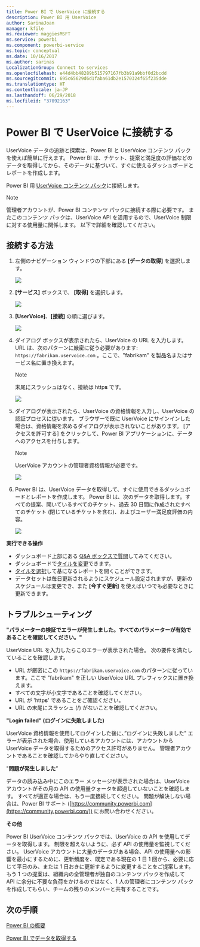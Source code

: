 ```yaml
---
title: Power BI で UserVoice に接続する
description: Power BI 用 UserVoice
author: SarinaJoan
manager: kfile
ms.reviewer: maggiesMSFT
ms.service: powerbi
ms.component: powerbi-service
ms.topic: conceptual
ms.date: 10/16/2017
ms.author: sarinas
LocalizationGroup: Connect to services
ms.openlocfilehash: e44d4bb48289b515797167fb3b91a9bbf0d2bcdd
ms.sourcegitcommit: 695c65629d6d1faba61db2e1570324f65f235dde
ms.translationtype: HT
ms.contentlocale: ja-JP
ms.lasthandoff: 06/29/2018
ms.locfileid: "37092163"
---
```

# <a name="connect-to-uservoice-with-power-bi"></a>Power BI で UserVoice に接続する
UserVoice データの追跡と探索は、Power BI と UserVoice コンテンツ パックを使えば簡単に行えます。 Power BI は、チケット、提案と満足度の評価などのデータを取得してから、そのデータに基づいて、すぐに使えるダッシュボードとレポートを作成します。

Power BI 用 [UserVoice コンテンツ パック](https://app.powerbi.com/getdata/services/uservoice)に接続します。

>[!NOTE]
>管理者アカウントが、Power BI コンテンツ パックに接続する際に必要です。 またこのコンテンツ パックは、UserVoice API を活用するので、UserVoice 制限に対する使用量に関係します。 以下で詳細を確認してください。

## <a name="how-to-connect"></a>接続する方法
1. 左側のナビゲーション ウィンドウの下部にある **[データの取得]** を選択します。
   
   ![](media/service-connect-to-uservoice/pbi_getdata.png)
2. **[サービス]** ボックスで、 **[取得]** を選択します。
   
   ![](media/service-connect-to-uservoice/pbi_getservices.png) 
3. **[UserVoice]**、**[接続]** の順に選びます。
   
   ![](media/service-connect-to-uservoice/uservoice.png)
4. ダイアログ ボックスが表示されたら、UserVoice の URL を入力します。 URL は、次のパターンに厳密に従う必要があります: `https://fabrikam.uservoice.com` 。ここで、"fabrikam" を製品名またはサービス名に置き換えます。
   
   >[!NOTE]
   >末尾にスラッシュはなく、接続は http**s** です。
   
   ![](media/service-connect-to-uservoice/capture.png)
5. ダイアログが表示されたら、UserVoice の資格情報を入力し、UserVoice の認証プロセスに従います。 ブラウザーで既に UserVoice にサインインした場合は、資格情報を求めるダイアログが表示されないことがあります。 [アクセスを許可する] をクリックして、Power BI アプリケーションに、データへのアクセスを付与します。
   
   >[!NOTE]
   >UserVoice アカウントの管理者資格情報が必要です。
   
   ![](media/service-connect-to-uservoice/capture3.png)
6. Power BI は、UserVoice データを取得して、すぐに使用できるダッシュボードとレポートを作成します。 Power BI は、次のデータを取得します。すべての提案、開いているすべてのチケット、過去 30 日間に作成されたすべてのチケット (閉じているチケットを含む)、およびユーザー満足度評価の内容。 
   
   ![](media/service-connect-to-uservoice/capture4.png)

**実行できる操作**

* ダッシュボード上部にある [Q&A ボックスで質問](power-bi-q-and-a.md)してみてください。
* ダッシュボードで[タイルを変更](service-dashboard-edit-tile.md)できます。
* [タイルを選択](service-dashboard-tiles.md)して基になるレポートを開くことができます。
* データセットは毎日更新されるようにスケジュール設定されますが、更新のスケジュールは変更でき、また **[今すぐ更新]** を使えばいつでも必要なときに更新できます。

## <a name="troubleshooting"></a>トラブルシューティング
**"パラメーターの検証でエラーが発生しました。すべてのパラメーターが有効であることを確認してください。"**

UserVoice URL を入力したらこのエラーが表示された場合。 次の要件を満たしていることを確認します。

* URL が厳密にこの `https://fabrikam.uservoice.com` のパターンに従っています。ここで "fabrikam" を正しい UserVoice URL プレフィックスに置き換えます。
* すべての文字が小文字であることを確認してください。
* URL が 'http**s**' であることをご確認ください。
* URL の末尾にスラッシュ (/) がないことを確認してください。

**"Login failed" (ログインに失敗しました)**

UserVoice 資格情報を使用してログインした後に、”ログインに失敗しました" エラーが表示された場合、使用しているアカウントには、アカウントから UserVoice データを取得するためのアクセス許可がありません。 管理者アカウントであることを確認してからやり直してください。

"**問題が発生しました**”

データの読み込み中にこのエラー メッセージが表示された場合は、UserVoice アカウントがその月の API の使用量クォータを超過していないことを確認します。 すべてが適正な場合は、もう一度接続してください。 問題が解決しない場合は、Power BI サポート ([https://community.powerbi.com](https://community.powerbi.com/)) にお問い合わせください。

**その他**  

Power BI UserVoice コンテンツ パックでは、UserVoice の API を使用してデータを取得します。 制限を超えないように、必ず API の使用量を監視してください。 UserVoice アカウントに大量のデータがある場合、API の使用量への影響を最小にするために、更新頻度を、既定である現在の 1 日 1 回から、必要に応じて平日のみ、または 1 日おきに更新するように変更することをご提案します。 もう 1 つの提案は、組織内の全管理者が独自のコンテンツ パックを作成して API に余分に不要な負荷をかけるのではなく、1 人の管理者にコンテンツ パックを作成してもらい、チームの残りのメンバーと共有することです。

## <a name="next-steps"></a>次の手順
[Power BI の概要](service-get-started.md)

[Power BI でデータを取得する](service-get-data.md)

